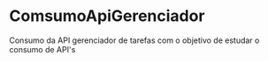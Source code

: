 # ComsumoApiGerenciador
Consumo da API gerenciador de tarefas com o objetivo de estudar o consumo de API's
